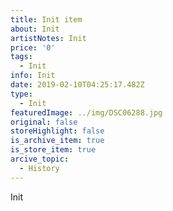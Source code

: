 ```yaml
---
title: Init item
about: Init
artistNotes: Init
price: '0'
tags:
  - Init
info: Init
date: 2019-02-10T04:25:17.482Z
type:
  - Init
featuredImage: ../img/DSC06288.jpg
original: false
storeHighlight: false
is_archive_item: true
is_store_item: true
arcive_topic:
  - History
---
```

Init
